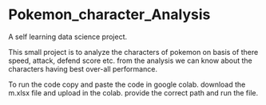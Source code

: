 # Pokemon_character_Analysis
A self learning data science project.

This small project is to analyze the characters of pokemon on basis of there speed, attack, defend score etc. from the analysis we can know about the characters having best over-all performance.

To run the code copy and paste the code in google colab. download the m.xlsx file and upload in the colab. provide the correct path and run the file.
